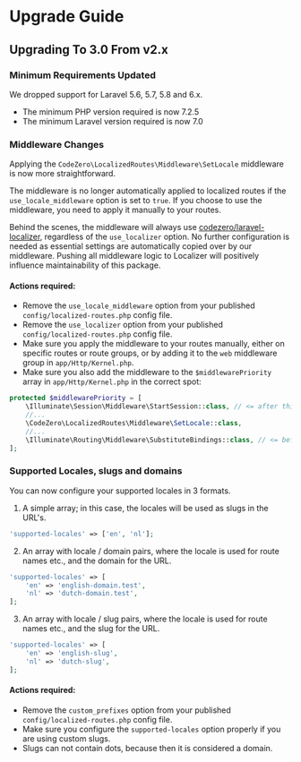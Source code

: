 # Upgrade Guide

## Upgrading To 3.0 From v2.x

### Minimum Requirements Updated

We dropped support for Laravel 5.6, 5.7, 5.8 and 6.x.

- The minimum PHP version required is now 7.2.5
- The minimum Laravel version required is now 7.0

### Middleware Changes

Applying the `CodeZero\LocalizedRoutes\Middleware\SetLocale` middleware is now more straightforward.

The middleware is no longer automatically applied to localized routes if the `use_locale_middleware` option is set to `true`.
If you choose to use the middleware, you need to apply it manually to your routes.

Behind the scenes, the middleware will always use [codezero/laravel-localizer](https://github.com/codezero-be/laravel-localizer), regardless of the `use_localizer` option.
No further configuration is needed as essential settings are automatically copied over by our middleware.
Pushing all middleware logic to Localizer will positively influence maintainability of this package.

#### Actions required:

- Remove the `use_locale_middleware` option from your published `config/localized-routes.php` config file.
- Remove the `use_localizer` option from your published `config/localized-routes.php` config file.
- Make sure you apply the middleware to your routes manually, either on specific routes or route groups, or by adding it to the `web` middleware group in `app/Http/Kernel.php`.
- Make sure you also add the middleware to the `$middlewarePriority` array in `app/Http/Kernel.php` in the correct spot:

```php
protected $middlewarePriority = [
    \Illuminate\Session\Middleware\StartSession::class, // <= after this
    //...
    \CodeZero\LocalizedRoutes\Middleware\SetLocale::class,
    //...
    \Illuminate\Routing\Middleware\SubstituteBindings::class, // <= before this
];
```
### Supported Locales, slugs and domains

You can now configure your supported locales in 3 formats.

1. A simple array; in this case, the locales will be used as slugs in the URL's.

```php
'supported-locales' => ['en', 'nl'];
```

2. An array with locale / domain pairs, where the locale is used for route names etc., and the domain for the URL.

```php
'supported-locales' => [
    'en' => 'english-domain.test',
    'nl' => 'dutch-domain.test',
];
```

3. An array with locale / slug pairs, where the locale is used for route names etc., and the slug for the URL.

```php
'supported-locales' => [
    'en' => 'english-slug',
    'nl' => 'dutch-slug',
];
```

#### Actions required:

- Remove the `custom_prefixes` option from your published `config/localized-routes.php` config file.
- Make sure you configure the `supported-locales` option properly if you are using custom slugs.
- Slugs can not contain dots, because then it is considered a domain.
